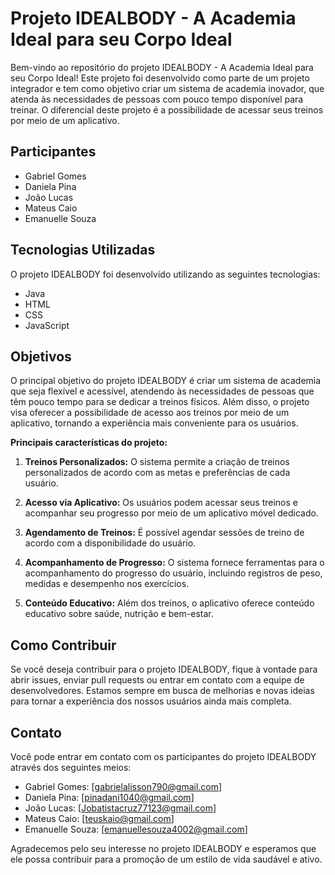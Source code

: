 # Projeto IDEALBODY - A Academia Ideal para seu Corpo Ideal

Bem-vindo ao repositório do projeto IDEALBODY - A Academia Ideal para seu Corpo Ideal! Este projeto foi desenvolvido como parte de um projeto integrador e tem como objetivo criar um sistema de academia inovador, que atenda às necessidades de pessoas com pouco tempo disponível para treinar. O diferencial deste projeto é a possibilidade de acessar seus treinos por meio de um aplicativo.

## Participantes
- Gabriel Gomes
- Daniela Pina
- João Lucas
- Mateus Caio
- Emanuelle Souza

## Tecnologias Utilizadas
O projeto IDEALBODY foi desenvolvido utilizando as seguintes tecnologias:

- Java
- HTML
- CSS
- JavaScript

## Objetivos
O principal objetivo do projeto IDEALBODY é criar um sistema de academia que seja flexível e acessível, atendendo às necessidades de pessoas que têm pouco tempo para se dedicar a treinos físicos. Além disso, o projeto visa oferecer a possibilidade de acesso aos treinos por meio de um aplicativo, tornando a experiência mais conveniente para os usuários.

**Principais características do projeto:**

1. **Treinos Personalizados:** O sistema permite a criação de treinos personalizados de acordo com as metas e preferências de cada usuário.

2. **Acesso via Aplicativo:** Os usuários podem acessar seus treinos e acompanhar seu progresso por meio de um aplicativo móvel dedicado.

3. **Agendamento de Treinos:** É possível agendar sessões de treino de acordo com a disponibilidade do usuário.

4. **Acompanhamento de Progresso:** O sistema fornece ferramentas para o acompanhamento do progresso do usuário, incluindo registros de peso, medidas e desempenho nos exercícios.

5. **Conteúdo Educativo:** Além dos treinos, o aplicativo oferece conteúdo educativo sobre saúde, nutrição e bem-estar.

## Como Contribuir
Se você deseja contribuir para o projeto IDEALBODY, fique à vontade para abrir issues, enviar pull requests ou entrar em contato com a equipe de desenvolvedores. Estamos sempre em busca de melhorias e novas ideias para tornar a experiência dos nossos usuários ainda mais completa.

## Contato
Você pode entrar em contato com os participantes do projeto IDEALBODY através dos seguintes meios:

- Gabriel Gomes: [gabrielalisson790@gmail.com]
- Daniela Pina: [pinadani1040@gmail.com]
- João Lucas: [Jobatistacruz77123@gmail.com]
- Mateus Caio: [teuskaio@gmail.com]
- Emanuelle Souza: [emanuellesouza4002@gmail.com]

Agradecemos pelo seu interesse no projeto IDEALBODY e esperamos que ele possa contribuir para a promoção de um estilo de vida saudável e ativo.
